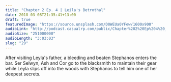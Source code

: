 ```yaml
---
title: "Chapter 2 Ep. 4 | Leila's Betrothal"
date: 2018-03-08T21:35:41+13:00
draft: true
featuredImage: "https://source.unsplash.com/D0WEUa0YFew/1600x900"
audioLink: "http://podcast.casualrp.com/public/Chapter%202%20Ep%204%20_%20Leila%E2%80%99s%20Betrothal%20.mp3"
audioSize: "251000000"
audioLength: "3:03:03"
slug: "29"
---
```


After visiting Leyla's father, a bleeding and beaten Stephanos enters the bar. Ser Selwyn, Ash and Cor go to the blacksmith to maintain their gear while Leyla slips off into the woods with Stephanos to tell him one of her deepest secrets.
